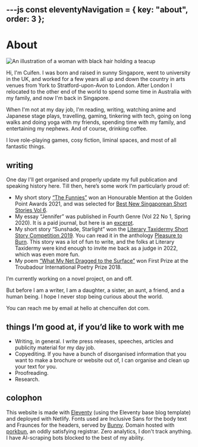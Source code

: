 ---js
const eleventyNavigation = {
	key: "about",
	order: 3
};
---
# About
![An illustration of a woman with black hair holding a teacup](/media/cuifen.png)

Hi, I'm Cuifen. I was born and raised in sunny Singapore, went to university in the UK, and worked for a few years all up and down the country in arts venues from York to Stratford-upon-Avon to London. After London I relocated to the other end of the world to spend some time in Australia with my family, and now I'm back in Singapore.

When I'm not at my day job, I'm reading, writing, watching anime and Japanese stage plays, travelling, gaming, tinkering with tech, going on long walks and doing yoga with my friends, spending time with my family, and entertaining my nephews. And of course, drinking coffee.

I love role-playing games, cosy fiction, liminal spaces, and most of all fantastic things.

## writing
One day I'll get organised and properly update my full publication and speaking history here. Till then, here’s some work I’m particularly proud of:

- My short story [“The Funnies”](https://www.artshouselimited.sg/images/events/2021/gpa/2021/short-story/ss-eng-Chen-Cuifen.pdf) won an Honourable Mention at the Golden Point Awards 2021, and was selected for [Best New Singaporean Short Stories Vol 6](https://epigrambookshop.sg/collections/epigram-books/products/the-epigram-books-collection-of-best-new-singaporean-short-stories-volume-six).
- My essay “Jennifer” was published in Fourth Genre (Vol 22 No 1, Spring 2020). It is a paid journal, but here is an [excerpt](https://muse.jhu.edu/article/750656/pdf).
- My short story “Sunshade, Starlight” won the [Literary Taxidermy Short Story Competition 2019](https://literarytaxidermy.com/contests-previous.html). You can read it in the anthology [Pleasure to Burn](https://www.amazon.com/dp/0999446266). This story was a lot of fun to write, and the folks at Literary Taxidermy were kind enough to invite me back as a judge in 2022, which was even more fun.
- My poem [“What My Net Dragged to the Surface”](http://www.coffeehousepoetry.org/poems/troubadour-poetry-prize-2018) won First Prize at the Troubadour International Poetry Prize 2018.

I’m currently working on a novel project, on and off.

But before I am a writer, I am a daughter, a sister, an aunt, a friend, and a human being. I hope I never stop being curious about the world. 

You can reach me by email at hello at chencuifen dot com.

## things I’m good at, if you’d like to work with me
- Writing, in general. I write press releases, speeches, articles and publicity material for my day job.
- Copyediting. If you have a bunch of disorganised information that you want to make a brochure or website out of, I can organise and clean up your text for you.
- Proofreading.
- Research.

## colophon
This website is made with [Eleventy](https://www.11ty.dev/) (using the Eleventy base blog template) and deployed with Netlify. Fonts used are Inclusive Sans for the body text and Fraunces for the headers, served by [Bunny](https://fonts.bunny.net/about). Domain hosted with [porkbun](https://porkbun.com/), an oddly satisfying registrar. Zero analytics, I don't track anything. I have AI-scraping bots blocked to the best of my ability.
